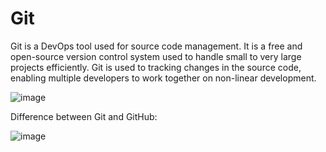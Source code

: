 # Git


Git is a DevOps tool used for source code management. It is a free and open-source version control system used to handle small to very large projects efficiently. Git is used to tracking changes in the source code, enabling multiple developers to work together on non-linear development.


![image](https://github.com/yuvan304/git/assets/166113588/d5b92712-714b-46de-b59e-169e2e5700c6)



Difference between Git and GitHub:



![image](https://github.com/yuvan304/git/assets/166113588/89d27ad1-70c3-4c4a-b4bb-48cf55eebcc3)

